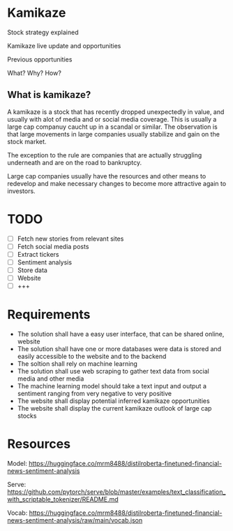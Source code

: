# Kamikaze

Stock strategy explained

Kamikaze live update and opportunities

Previous opportunities

What? Why? How?

## What is kamikaze?

A kamikaze is a stock that has recently dropped unexpectedly in value, and usually with alot of media and or social media coverage. This is usually a large cap companuy caucht up in a scandal or similar. The observation is that large movements in large companies usually stabilize and gain on the stock market.

The exception to the rule are companies that are actually struggling underneath and are on the road to bankruptcy.

Large cap companies usually have the resources and other means to redevelop and make necessary changes to become more attractive again to investors.

# TODO

- [ ] Fetch new stories from relevant sites
- [ ] Fetch social media posts
- [ ] Extract tickers
- [ ] Sentiment analysis
- [ ] Store data
- [ ] Website
- [ ] +++

# Requirements

- The solution shall have a easy user interface, that can be shared online, website
- The solution shall have one or more databases were data is stored and easily accessible to the website and to the backend
- The soltion shall rely on machine learning
- The solution shall use web scraping to gather text data from social media and other media
- The machine learning model should take a text input and output a sentiment ranging from very negative to very positive
- The website shall display potential inferred kamikaze opportunities
- The website shall display the current kamikaze outlook of large cap stocks

# Resources

Model: https://huggingface.co/mrm8488/distilroberta-finetuned-financial-news-sentiment-analysis

Serve: https://github.com/pytorch/serve/blob/master/examples/text_classification_with_scriptable_tokenizer/README.md

Vocab: https://huggingface.co/mrm8488/distilroberta-finetuned-financial-news-sentiment-analysis/raw/main/vocab.json

